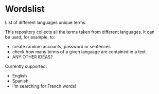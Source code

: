 # Wordslist
List of different languages unique terms.

This repository collects all the terms taken from different languages. It can be used, for example, to:
* create random accounts, password or sentences
* check how many terms of a given language are contained in a text
* ANY OTHER IDEAS?

Currently supported:
* English
* Spanish
* I'm searching for French words!
